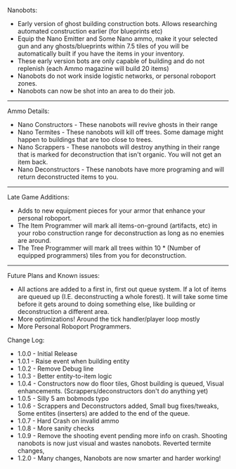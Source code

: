 Nanobots:

* Early version of ghost building construction bots. Allows researching automated construction earlier (for blueprints etc)
* Equip the Nano Emitter and Some Nano ammo, make it your selected gun and any ghosts/blueprints within 7.5 tiles of you will be automatically built if you have the items in your inventory.
* These early version bots are only capable of building and do not replenish (each Ammo magazine will build 20 items)
* Nanobots do not work inside logistic networks, or personal roboport zones.
* Nanobots can now be shot into an area to do their job.

---
Ammo Details:

* Nano Constructors - These nanobots will revive ghosts in their range
* Nano Termites - These nanobots will kill off trees. Some damage might happen to buildings that are too close to trees.
* Nano Scrappers - These nanobots will destroy anything in their range that is marked for deconstruction that isn't organic. You will not get an item back.
* Nano Deconstructors - These nanobots have more programing and will return deconstructed items to you.

---
Late Game Additions:

* Adds to new equipment pieces for your armor that enhance your personal roboport.
* The Item Programmer will mark all items-on-ground (artifacts, etc) in your robo construction range for deconstruction as long as no enemies are around.
* The Tree Programmer will mark all trees within 10 * (Number of equipped programmers) tiles from you for deconstruction.

---
Future Plans and Known issues:

* All actions are added to a first in, first out queue system. If a lot of items are queued up (I.E. deconstructing a whole forest). It will take some time before it gets around to doing something else, like building or deconstruction a different area.
* More optimizations! Around the tick handler/player loop mostly
* More Personal Roboport Programmers.

Change Log:

* 1.0.0 - Initial Release
* 1.0.1 - Raise event when building entity
* 1.0.2 - Remove Debug line
* 1.0.3 - Better entity-to-item logic
* 1.0.4 - Constructors now do floor tiles, Ghost building is queued, Visual enhancements.  (Scrappers/deconstructors don't do anything yet)
* 1.0.5 - Silly 5 am bobmods typo
* 1.0.6 - Scrappers and Deconstructors added, Small bug fixes/tweaks, Some entites (inserters) are added to the end of the queue.
* 1.0.7 - Hard Crash on invalid ammo
* 1.0.8 - More sanity checks
* 1.0.9 - Remove the shooting event pending more info on crash. Shooting nanobots is now just visual and wastes nanobots. Reverted termite changes,
* 1.2.0 - Many changes, Nanobots are now smarter and harder working!
